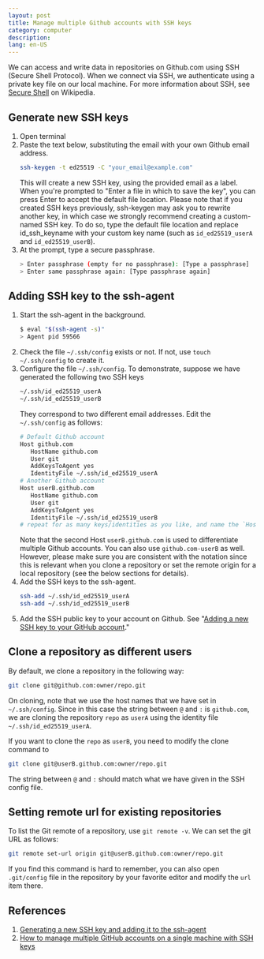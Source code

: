 ```yaml
---
layout: post
title: Manage multiple Github accounts with SSH keys
category: computer
description: 
lang: en-US
---
```


We can access and write data in repositories on Github.com using SSH (Secure Shell Protocol). When we connect via SSH, we authenticate using a private key file on our local machine. For more information about SSH, see [Secure Shell](https://en.wikipedia.org/wiki/Secure_Shell) on Wikipedia.

## Generate new SSH keys

1. Open terminal
2. Paste the text below, substituting the email with your own Github email address.
   ```sh
   ssh-keygen -t ed25519 -C "your_email@example.com"
   ```
   This will create a new SSH key, using the provided email as a label. When you're prompted to "Enter a file in which to save the key", you can press Enter to accept the default file location. Please note that if you created SSH keys previously, ssh-keygen may ask you to rewrite another key, in which case we strongly recommend creating a custom-named SSH key. To do so, type the default file location and replace id_ssh_keyname with your custom key name (such as `id_ed25519_userA` and `id_ed25519_userB`).
3. At the prompt, type a secure passphrase.
   ```sh
   > Enter passphrase (empty for no passphrase): [Type a passphrase]
   > Enter same passphrase again: [Type passphrase again]
   ```


## Adding SSH key to the ssh-agent

1. Start the ssh-agent in the background.
   ```sh
   $ eval "$(ssh-agent -s)"
   > Agent pid 59566
   ```
2. Check the file `~/.ssh/config` exists or not. If not, use `touch ~/.ssh/config` to create it.
3. Configure the file `~/.ssh/config`. To demonstrate, suppose we have generated the following two SSH keys
   ```sh
   ~/.ssh/id_ed25519_userA
   ~/.ssh/id_ed25519_userB
   ```
   They correspond to two different email addresses. Edit the `~/.ssh/config` as follows:
   ```sh
   # Default Github account
   Host github.com
      HostName github.com
      User git
      AddKeysToAgent yes
      IdentityFile ~/.ssh/id_ed25519_userA
   # Another Github account
   Host userB.github.com
      HostName github.com
      User git
      AddKeysToAgent yes
      IdentityFile ~/.ssh/id_ed25519_userB
   # repeat for as many keys/identities as you like, and name the `Host` and key files whatever works best for you
   ```
   Note that the second Host `userB.github.com` is used to differentiate multiple Github accounts. You can also use `github.com-userB` as well. However, please make sure you are consistent with the notation since this is relevant when you clone a repository or set the remote origin for a local repository (see the below sections for details).
4. Add the SSH keys to the ssh-agent.
   ```sh
   ssh-add ~/.ssh/id_ed25519_userA
   ssh-add ~/.ssh/id_ed25519_userB
   ```
5. Add the SSH public key to your account on Github. See "[Adding a new SSH key to your GitHub account](https://docs.github.com/en/authentication/connecting-to-github-with-ssh/adding-a-new-ssh-key-to-your-github-account)."

## Clone a repository as different users

By default, we clone a repository in the following way:
```bash
git clone git@github.com:owner/repo.git
```
On cloning, note that we use the host names that we have set in `~/.ssh/config`. Since in this case the string between `@` and `:` is `github.com`, we are cloning the repository `repo` as `userA` using the identity file `~/.ssh/id_ed25519_userA`.

If you want to clone the `repo` as `userB`, you need to modify the clone command to
```sh
git clone git@userB.github.com:owner/repo.git
```
The string between `@` and `:` should match what we have given in the SSH config file.

## Setting remote url for existing repositories

To list the Git remote of a repository, use `git remote -v`. We can set the git URL as follows:

```sh
git remote set-url origin git@userB.github.com:owner/repo.git
```

If you find this command is hard to remember, you can also open `.git/config` file in the repository by your favorite editor and modify the `url` item there.

## References

1. [Generating a new SSH key and adding it to the ssh-agent](https://docs.github.com/en/authentication/connecting-to-github-with-ssh/generating-a-new-ssh-key-and-adding-it-to-the-ssh-agent)
2. [How to manage multiple GitHub accounts on a single machine with SSH keys](https://www.freecodecamp.org/news/manage-multiple-github-accounts-the-ssh-way-2dadc30ccaca)